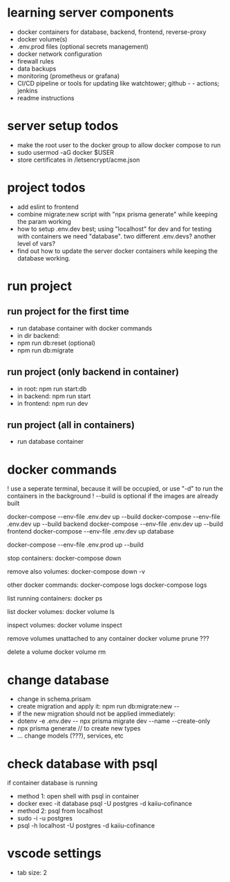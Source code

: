 # learning server components
- docker containers for database, backend, frontend, reverse-proxy
- docker volume(s)
- .env.prod files (optional secrets management)
- docker network configuration
- firewall rules
- data backups
- monitoring (prometheus or grafana)
- CI/CD pipeline or tools for updating like watchtower; github - - actions; jenkins
- readme instructions

# server setup todos
+ make the root user to the docker group to allow docker compose to run
 + sudo usermod -aG docker $USER
+ store certificates in /letsencrypt/acme.json

# project todos
+ add eslint to frontend
+ combine migrate:new script with "npx prisma generate" while keeping the param working
+ how to setup .env.dev best; using "localhost" for dev and for testing with containers we need "database". two different .env.devs? another level of vars?
+ find out how to update the server docker containers while keeping the database working.


# run project

## run project for the first time
+ run database container with docker commands
+ in dir backend:
 + npm run db:reset (optional)
 + npm run db:migrate

## run project (only backend in container)
+ in root: npm run start:db
+ in backend: npm run start
+ in frontend: npm run dev

## run project (all in containers)
+ run database container


# docker commands
! use a seperate terminal, because it will be occupied, or use "-d" to run the containers in the background
! --build is optional if the images are already built

docker-compose --env-file .env.dev up --build <optional only service>
docker-compose --env-file .env.dev up --build backend
docker-compose --env-file .env.dev up --build frontend
docker-compose --env-file .env.dev up database

docker-compose --env-file .env.prod up --build

stop containers:
docker-compose down

remove also volumes:
docker-compose down -v

other docker commands:
docker-compose logs
docker-compose logs <service>

list running containers:
docker ps

list docker volumes:
docker volume ls

inspect volumes:
docker volume inspect <eg pgdata>

remove volumes unattached to any container
docker volume prune ???

delete a volume
docker volume rm <eg pgdata>

# change database
+ change in schema.prisam
+ create migration and apply it: npm run db:migrate:new -- <migration-name>
+ if the new migration should not be applied immediately:
 + dotenv -e .env.dev -- npx prisma migrate dev --name <migration-name> --create-only
+ npx prisma generate // to create new types
+ ... change models (???), services, etc


# check database with psql
if container database is running
+ method 1: open shell with psql in container
 + docker exec -it database psql -U postgres -d kaiiu-cofinance
+ method 2: psql from localhost
 + sudo -i -u postgres
 + psql -h localhost -U postgres -d kaiiu-cofinance

# vscode settings
+ tab size: 2